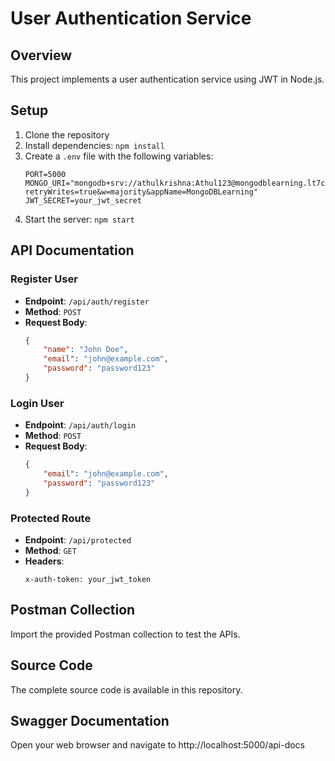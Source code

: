 # User Authentication Service

## Overview

This project implements a user authentication service using JWT in Node.js.

## Setup

1. Clone the repository
2. Install dependencies: `npm install`
3. Create a `.env` file with the following variables:
    ```
    PORT=5000
    MONGO_URI="mongodb+srv://athulkrishna:Athul123@mongodblearning.lt7c4gr.mongodb.net/?retryWrites=true&w=majority&appName=MongoDBLearning"
    JWT_SECRET=your_jwt_secret
    ```
4. Start the server: `npm start`

## API Documentation

### Register User

- **Endpoint**: `/api/auth/register`
- **Method**: `POST`
- **Request Body**:
    ```json
    {
        "name": "John Doe",
        "email": "john@example.com",
        "password": "password123"
    }
    ```

### Login User

- **Endpoint**: `/api/auth/login`
- **Method**: `POST`
- **Request Body**:
    ```json
    {
        "email": "john@example.com",
        "password": "password123"
    }
    ```

### Protected Route

- **Endpoint**: `/api/protected`
- **Method**: `GET`
- **Headers**:
    ```
    x-auth-token: your_jwt_token
    ```

## Postman Collection

Import the provided Postman collection to test the APIs.

## Source Code

The complete source code is available in this repository.

## Swagger Documentation

Open your web browser and navigate to http://localhost:5000/api-docs